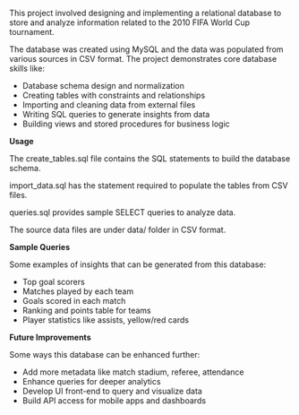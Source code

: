 This project involved designing and implementing a relational database to store and analyze information related to the 2010 FIFA World Cup tournament.

The database was created using MySQL and the data was populated from various sources in CSV format. The project demonstrates core database skills like:

- Database schema design and normalization
- Creating tables with constraints and relationships
- Importing and cleaning data from external files
- Writing SQL queries to generate insights from data
- Building views and stored procedures for business logic

**Usage**

The create_tables.sql file contains the SQL statements to build the database schema.

import_data.sql has the statement required to populate the tables from CSV files.

queries.sql provides sample SELECT queries to analyze data.

The source data files are under data/ folder in CSV format.

**Sample Queries**

Some examples of insights that can be generated from this database:

- Top goal scorers
- Matches played by each team
- Goals scored in each match
- Ranking and points table for teams
- Player statistics like assists, yellow/red cards

**Future Improvements**

Some ways this database can be enhanced further:

- Add more metadata like match stadium, referee, attendance
- Enhance queries for deeper analytics
- Develop UI front-end to query and visualize data
- Build API access for mobile apps and dashboards
